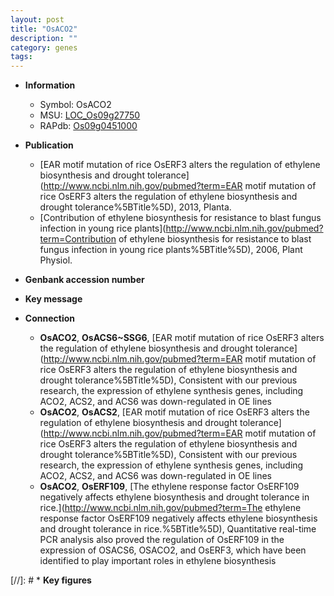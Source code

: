 ```yaml
---
layout: post
title: "OsACO2"
description: ""
category: genes
tags: 
---
```


* **Information**  
    + Symbol: OsACO2  
    + MSU: [LOC_Os09g27750](http://rice.uga.edu/cgi-bin/ORF_infopage.cgi?orf=LOC_Os09g27750)  
    + RAPdb: [Os09g0451000](http://rapdb.dna.affrc.go.jp/viewer/gbrowse_details/irgsp1?name=Os09g0451000)  

* **Publication**  
    + [EAR motif mutation of rice OsERF3 alters the regulation of ethylene biosynthesis and drought tolerance](http://www.ncbi.nlm.nih.gov/pubmed?term=EAR motif mutation of rice OsERF3 alters the regulation of ethylene biosynthesis and drought tolerance%5BTitle%5D), 2013, Planta.
    + [Contribution of ethylene biosynthesis for resistance to blast fungus infection in young rice plants](http://www.ncbi.nlm.nih.gov/pubmed?term=Contribution of ethylene biosynthesis for resistance to blast fungus infection in young rice plants%5BTitle%5D), 2006, Plant Physiol.

* **Genbank accession number**  

* **Key message**  

* **Connection**  
    + __OsACO2__, __OsACS6~SSG6__, [EAR motif mutation of rice OsERF3 alters the regulation of ethylene biosynthesis and drought tolerance](http://www.ncbi.nlm.nih.gov/pubmed?term=EAR motif mutation of rice OsERF3 alters the regulation of ethylene biosynthesis and drought tolerance%5BTitle%5D), Consistent with our previous research, the expression of ethylene synthesis genes, including ACO2, ACS2, and ACS6 was down-regulated in OE lines
    + __OsACO2__, __OsACS2__, [EAR motif mutation of rice OsERF3 alters the regulation of ethylene biosynthesis and drought tolerance](http://www.ncbi.nlm.nih.gov/pubmed?term=EAR motif mutation of rice OsERF3 alters the regulation of ethylene biosynthesis and drought tolerance%5BTitle%5D), Consistent with our previous research, the expression of ethylene synthesis genes, including ACO2, ACS2, and ACS6 was down-regulated in OE lines
    + __OsACO2__, __OsERF109__, [The ethylene response factor OsERF109 negatively affects ethylene biosynthesis and drought tolerance in rice.](http://www.ncbi.nlm.nih.gov/pubmed?term=The ethylene response factor OsERF109 negatively affects ethylene biosynthesis and drought tolerance in rice.%5BTitle%5D), Quantitative real-time PCR analysis also proved the regulation of OsERF109 in the expression of OSACS6, OSACO2, and OsERF3, which have been identified to play important roles in ethylene biosynthesis

[//]: # * **Key figures**  


